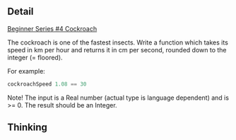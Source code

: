 ## Detail

[Beginner Series #4 Cockroach](https://www.codewars.com/kata/beginner-series-number-4-cockroach)

The cockroach is one of the fastest insects. Write a function which takes its speed in km per hour and returns it in cm per second, rounded down to the integer (= floored).

For example:

```haskell
cockroachSpeed 1.08 == 30
```

Note! The input is a Real number (actual type is language dependent) and is >= 0. The result should be an Integer.

## Thinking


